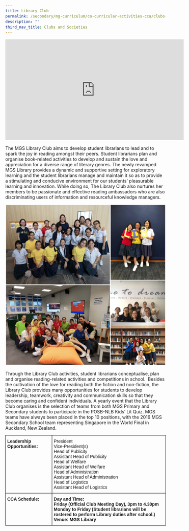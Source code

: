 ```yaml
---
title: Library Club
permalink: /secondary/mg-curriculum/co-curricular-activities-cca/clubs-and-societies/library-club/
description: ""
third_nav_title: Clubs and Societies
---
```

<iframe width="560" height="315" src="https://www.youtube.com/embed/EC9-QFa5AQU" title="YouTube video player" frameborder="0" allow="accelerometer; autoplay; clipboard-write; encrypted-media; gyroscope; picture-in-picture" allowfullscreen></iframe>

The MGS Library Club aims to develop student librarians to lead and to spark the joy in reading amongst their peers. Student librarians plan and organise book-related activities to develop and sustain the love and appreciation for a diverse range of literary genres. The newly revamped MGS Library provides a dynamic and supportive setting for exploratory learning and the student librarians manage and maintain it so as to provide a stimulating and conducive environment for our students’ pleasurable learning and innovation. While doing so, The Library Club also nurtures her members to be passionate and effective reading ambassadors who are also discriminating users of information and resourceful knowledge managers.

![](/images/library.jpg)

Through the Library Club activities, student librarians conceptualise, plan and organise reading-related activities and competitions in school.  Besides the cultivation of the love for reading both the fiction and non-fiction, the Library Club provides many opportunities for students to develop leadership, teamwork, creativity and communication skills so that they become caring and confident individuals. A yearly event that the Library Club organises is the selection of teams from both MGS Primary and Secondary students to participate in the POSB-NLB Kids’ Lit Quiz. MGS teams have always been placed in the top 10 positions, with the 2016 MGS Secondary School team representing Singapore in the World Final in Auckland, New Zealand.

<style type="text/css">
.tg  {border-collapse:collapse;border-spacing:0;}
.tg td{border-color:black;border-style:solid;border-width:1px;font-family:Arial, sans-serif;font-size:14px;
  overflow:hidden;padding:10px 5px;word-break:normal;}
.tg th{border-color:black;border-style:solid;border-width:1px;font-family:Arial, sans-serif;font-size:14px;
  font-weight:normal;overflow:hidden;padding:10px 5px;word-break:normal;}
.tg .tg-1wig{font-weight:bold;text-align:left;vertical-align:top}
.tg .tg-0lax{text-align:left;vertical-align:top}
</style>
<table class="tg">
<thead>
  <tr>
    <th class="tg-1wig">Leadership Opportunities:</th>
    <th class="tg-0lax">President <br>Vice-President(s) <br>Head of Publicity <br>Assistant Head of Publicity <br>Head of Welfare <br>Assistant Head of Welfare <br>Head of Administration <br>Assistant Head of Administration <br>Head of Logistics <br>Assistant Head of Logistics</th>
  </tr>
</thead>
<tbody>
  <tr>
    <td class="tg-1wig">CCA Schedule:</td>
    <td class="tg-1wig">Day and Time:  <br>Friday (Official Club Meeting Day), 3pm to 4.30pm  <br>Monday to Friday (Student librarians will be rostered to perform Library duties after school.)  <br>Venue: MGS Library</td>
  </tr>
</tbody>
</table>